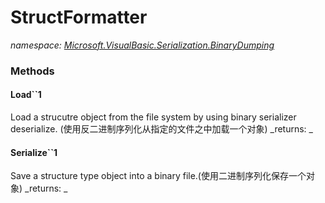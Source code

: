 ﻿
# StructFormatter
_namespace: [Microsoft.VisualBasic.Serialization.BinaryDumping](N-Microsoft.VisualBasic.Serialization.BinaryDumping.md)_



### Methods

#### Load``1
Load a strucutre object from the file system by using binary serializer deserialize.
 (使用反二进制序列化从指定的文件之中加载一个对象)
_returns: _
#### Serialize``1
Save a structure type object into a binary file.(使用二进制序列化保存一个对象)
_returns: _



